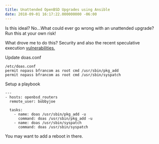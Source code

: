 ```yaml
---
title: Unattended OpenBSD Upgrades using Ansible
date: 2018-09-01 16:17:22.000000000 -06:00
---
```


Is this ideal? No...What could ever go wrong with an unattended upgrade?
Run this at your own risk!

What drove me to do this? Security and also the recent speculative execution [vulnerabilities.](https://www.undeadly.org/cgi?action=article;sid=20180824024934)

Update doas.conf

	/etc/doas.conf
	permit nopass bfrancom as root cmd /usr/sbin/pkg_add
	permit nopass bfrancom as root cmd /usr/sbin/syspatch

Setup a playbook

	---
	- hosts: openbsd_routers
	  remote_user: bobbyjoe
	
	  tasks:
	    - name: doas /usr/sbin/pkg_add -u
	      command: doas /usr/sbin/pkg_add -u
	    - name: doas /usr/sbin/syspatch
	      command: doas /usr/sbin/syspatch

You may want to add a reboot in there.
